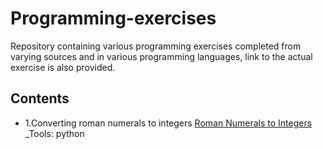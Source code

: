 # Programming-exercises
Repository containing various programming exercises completed from varying sources and in various programming languages, link to the actual exercise is also provided.


## Contents
- 1.Converting roman numerals to integers [Roman Numerals to Integers](https://github.com/eemeresiev/Programming-exercises/blob/main/Roman%20numeral%20to%20Integer.py)
_Tools: python
